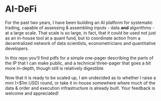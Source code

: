 # AI-DeFi
For the past two years, I have been building an AI platform for systematic trading, capable of assessing & assembling inputs - data **and** algorithms - at a large scale.  That scale is so large, in fact, that it could be used not just as an in-house tool at a quant fund, but to coordinate action from a decentralized network of data scientists, econometricians and quantitative developers.     

In this repo you'll find pdfs for a simple one-pager describing the parts of the IP that I can make public, and a technical three-pager that goes a bit more in-depth, though still is relatively digestible.  

Now that it is ready to be scaled up, I am undecided as to whether I raise a mini (<$1m USD) round, or take it in-house somewhere where much of the data & order and execution infrastructure is already built.  Your feedback is welcome and appreciated! 
